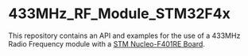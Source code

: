 # 433MHz_RF_Module_STM32F4x
This repository contains an API and examples for the use of a 433MHz Radio Frequency module with a [STM Nucleo-F401RE Board](https://www.st.com/en/evaluation-tools/nucleo-f401re.html).
